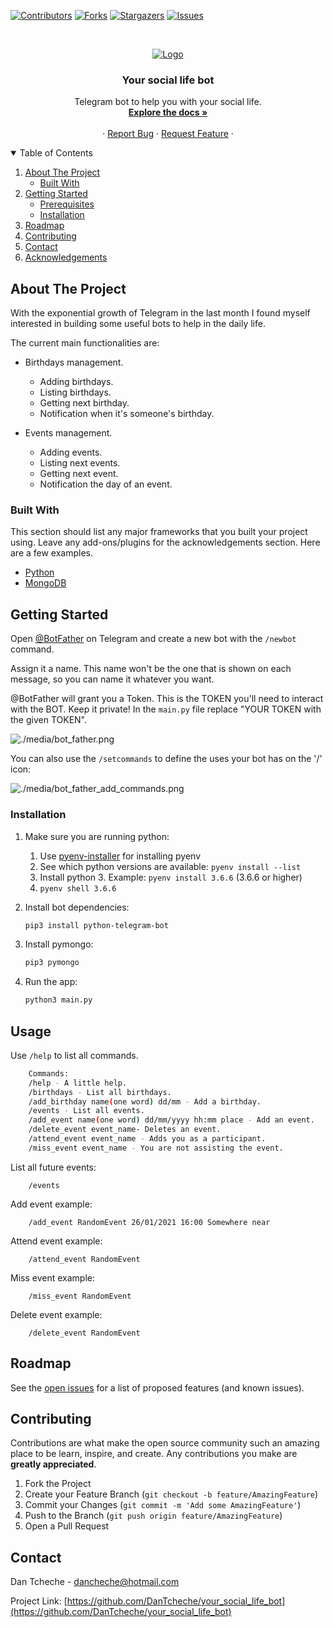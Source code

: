 <!-- PROJECT SHIELDS -->

[![Contributors][contributors-shield]][contributors-url]
[![Forks][forks-shield]][forks-url]
[![Stargazers][stars-shield]][stars-url]
[![Issues][issues-shield]][issues-url]

<!-- PROJECT LOGO -->
<br />
<p align="center">
  <a href="https://github.com/DanTcheche/your_social_life_bot">
    <img src="media/your_social_life_bot.png" alt="Logo">
  </a>

  <h3 align="center">Your social life bot</h3>

  <p align="center">
    Telegram bot to help you with your social life.
    <br />
    <a href="https://github.com/DanTcheche/your_social_life_bot"><strong>Explore the docs »</strong></a>
    <br />
    <br />
    ·
    <a href="https://github.com/DanTcheche/your_social_life_bot/issues">Report Bug</a>
    ·
    <a href="https://github.com/DanTcheche/your_social_life_bot/issues">Request Feature</a>
    ·
  </p>
</p>



<!-- TABLE OF CONTENTS -->
<details open="open">
  <summary>Table of Contents</summary>
  <ol>
    <li>
      <a href="#about-the-project">About The Project</a>
      <ul>
        <li><a href="#built-with">Built With</a></li>
      </ul>
    </li>
    <li>
      <a href="#getting-started">Getting Started</a>
      <ul>
        <li><a href="#prerequisites">Prerequisites</a></li>
        <li><a href="#installation">Installation</a></li>
      </ul>
    </li>
    <li><a href="#roadmap">Roadmap</a></li>
    <li><a href="#contributing">Contributing</a></li>
    <li><a href="#contact">Contact</a></li>
    <li><a href="#acknowledgements">Acknowledgements</a></li>
  </ol>
</details>



<!-- ABOUT THE PROJECT -->
## About The Project

With the exponential growth of Telegram in the last month I found myself
interested in building some useful bots to help in the daily life.

The current main functionalities are:
* Birthdays management.
  * Adding birthdays.
  * Listing birthdays.
  * Getting next birthday.
  * Notification when it's someone's birthday.
    
* Events management.
  * Adding events.
  * Listing next events.
  * Getting next event.
  * Notification the day of an event.

### Built With

This section should list any major frameworks that you built your project using. Leave any add-ons/plugins for the acknowledgements section. Here are a few examples.
* [Python](https://www.python.org/)
* [MongoDB](https://www.mongodb.com/)

<!-- GETTING STARTED -->
## Getting Started

Open [@BotFather](https://telegram.me/botfather) on Telegram and create a new bot with the `/newbot` command.

Assign it a name. This name won't be the one that is shown on each message, so you can name it whatever you want.

@BotFather will grant you a Token. This is the TOKEN you'll need to interact with the BOT. Keep it private!
In the `main.py` file replace "YOUR TOKEN with the given TOKEN".

![./media/bot_father.png](media/bot_father.png)

You can also use the `/setcommands` to define the uses your bot has on the '/' icon:

![./media/bot_father_add_commands.png](media/bot_father_add_commands.png)

### Installation

1. Make sure you are running python:
    1. Use [pyenv-installer](https://github.com/pyenv/pyenv-installer) for installing pyenv
    1. See which python versions are available: `pyenv install --list`
    1. Install python 3. Example: `pyenv install 3.6.6` (3.6.6 or higher)
    1. `pyenv shell 3.6.6`

    
2. Install bot dependencies:
   ```sh
   pip3 install python-telegram-bot
   ```
3. Install pymongo:
   ```sh
   pip3 pymongo
   ```

4. Run the app:
   ```sh
   python3 main.py
   ```



<!-- USAGE EXAMPLES -->

## Usage

Use `/help` to list all commands.
```sh
    Commands: 
    /help - A little help.
    /birthdays - List all birthdays.
    /add_birthday name(one word) dd/mm - Add a birthday.
    /events - List all events.
    /add_event name(one word) dd/mm/yyyy hh:mm place - Add an event.
    /delete_event event_name- Deletes an event.
    /attend_event event_name - Adds you as a participant.
    /miss_event event_name - You are not assisting the event.
```

List all future events:
```text
    /events
```

Add event example:
```text
    /add_event RandomEvent 26/01/2021 16:00 Somewhere near
```

Attend event example:
```text
    /attend_event RandomEvent
```

Miss event example:
```text
    /miss_event RandomEvent
```

Delete event example:
```text
    /delete_event RandomEvent
```


<!-- ROADMAP -->
## Roadmap

See the [open issues](https://github.com/othneildrew/Best-README-Template/issues) for a list of proposed features (and known issues).



<!-- CONTRIBUTING -->
## Contributing

Contributions are what make the open source community such an amazing place to be learn, inspire, and create. Any contributions you make are **greatly appreciated**.

1. Fork the Project
2. Create your Feature Branch (`git checkout -b feature/AmazingFeature`)
3. Commit your Changes (`git commit -m 'Add some AmazingFeature'`)
4. Push to the Branch (`git push origin feature/AmazingFeature`)
5. Open a Pull Request


<!-- CONTACT -->
## Contact

Dan Tcheche - dancheche@hotmail.com

Project Link: [https://github.com/DanTcheche/your_social_life_bot](https://github.com/DanTcheche/your_social_life_bot)


<!-- MARKDOWN LINKS & IMAGES -->
<!-- https://www.markdownguide.org/basic-syntax/#reference-style-links -->
[contributors-shield]: https://img.shields.io/github/contributors/DanTcheche/your_social_life_bot.svg?style=for-the-badge
[contributors-url]: https://github.com/DanTcheche/your_social_life_bot/graphs/contributors
[forks-shield]: https://img.shields.io/github/forks/DanTcheche/your_social_life_bot.svg?style=for-the-badge
[forks-url]: https://github.com/DanTcheche/your_social_life_botnetwork/members
[stars-shield]: https://img.shields.io/github/stars/DanTcheche/your_social_life_bot.svg?style=for-the-badge
[stars-url]: https://github.com/DanTcheche/your_social_life_bot/stargazers
[issues-shield]: https://img.shields.io/github/issues/DanTcheche/your_social_life_bot.svg?style=for-the-badge
[issues-url]: https://github.com/DanTcheche/your_social_life_bot/issues
